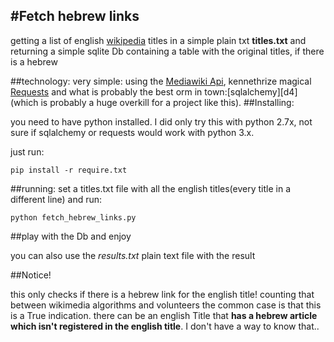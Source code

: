 #Fetch hebrew links
----

getting a list of english [wikipedia][d1] titles in a simple plain txt **titles.txt** and returning a simple sqlite Db containing a table with the
original titles, if there is a hebrew

##technology:
very simple: using the [Mediawiki Api][d2], kennethrize magical [Requests][d3] and what is probably the best orm in town:[sqlalchemy][d4] (which is probably a huge overkill for a project like this).
##Installing:

you need to have python installed. I did only try this with python 2.7x, not sure if sqlalchemy or requests would work with python 3.x.

just run:

    pip install -r require.txt

##running:
set a titles.txt file with all the english titles(every title in a different line) and run:

    python fetch_hebrew_links.py

##play with the Db and enjoy

you can also use the _results.txt_ plain text file with the result

##Notice!

this only checks if there is a hebrew link for the english title! counting that between wikimedia algorithms and volunteers the common case is that this is a True indication.  there can be an english Title that **has a hebrew article which isn't registered in the english title**.  I don't have a way to know that..

[d1]:http://en.wikipedia.org
[d2]:http://www.mediawiki.org/wiki/API%3aQuery_-_Properties#langlinks_.2F_ll
[d3]:http://docs.python-requests.org/en/latest/
[d3]:http://www.sqlalchemy.org/
